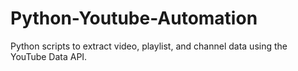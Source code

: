 # Python-Youtube-Automation
Python scripts to extract video, playlist, and channel data using the YouTube Data API.
